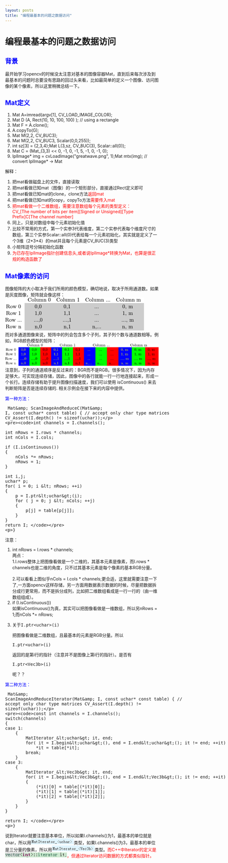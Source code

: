 ```yaml
---
layout: posts
title: "编程最基本的问题之数据访问"
---
```


# 编程最基本的问题之数据访问
## <font color="blue">背景</font>
最开始学习opencv的时候没太注意对基本的图像容器Mat，直到后来每次涉及到最基本的问题时总要没有思路的回过头来看，比如最简单的定义一个图像、访问图像的某个像素，所以这里稍微总结一下。
## <font color="blue">Mat定义</font>

1. Mat A=imread(argv[1], CV_LOAD_IMAGE_COLOR);
2. Mat D (A, Rect(10, 10, 100, 100) ); // using a rectangle
3. Mat F = A.clone();
4. A.copyTo(G);
5. Mat M(2,2, CV_8UC3);
6. Mat M(2,2, CV_8UC3, Scalar(0,0,255));
7. int sz[3] = {2,3,4};Mat L(3,sz, CV_8UC(3), Scalar::all(0));
8. Mat C = (Mat_<double>(3,3) << 0, -1, 0, -1, 5, -1, 0, -1, 0);
9. IplImage\* img = cvLoadImage("greatwave.png", 1);Mat mtx(img); // convert IplImage\* -> Mat

解释：

1. 把mat看做磁盘上的文件，直接读取
2. 把mat看做已知mat（图像）的一个矩形部分，直接通过Rect定义即可
3. 把mat看做已知mat的clone，clone方法<font color="red">返回mat</font>
4. 把mat看做已知mat的copy，copyTo方法<font color="red">需要传入mat</font>
5. <font color="red">把mat看做一个二维数组，需要注意数组每个元素的类型定义：<br>
CV_[The number of bits per item][Signed or Unsigned][Type Prefix]C[The channel number]</font>
6. 同上，只是对数组中每个元素初始化值
7. 比较不常用的方式，第一个实参3代表维度，第二个实参代表每个维度尺寸的数组，第三个实参Scalar::all(0)代表给每一个元素初始化，其实就是定义了一个3维（2\*3\*4）的mat并且每个元素是CV_8UC(3)类型
8. 小矩阵逗号分隔初始化函数
9. <font color="red">为已存在IplImage指针创建信息头,或者说IplImage\*转换为Mat，也算是很正规的构造函数了</font>

## <font color="blue">Mat像素的访问</font>
图像矩阵的大小取决于我们所用的颜色模型，确切地说，取决于所用通道数。如果是灰度图像，矩阵就会像这样：
![img](/images/opencv/灰度mat.png)<br>
而对多通道图像来说，矩阵中的列会包含多个子列，其子列个数与通道数相等。例如，RGB颜色模型的矩阵：
![img](/images/opencv/彩色mat.png)<br>
注意到，子列的通道顺序是反过来的：BGR而不是RGB。很多情况下，因为内存足够大，可实现连续存储，因此，图像中的各行就能一行一行地连接起来，形成一个长行。连续存储有助于提升图像扫描速度，我们可以使用 isContinuous() 来去判断矩阵是否是连续存储的. 相关示例会在接下来的内容中提供。

<font color="blue">第一种方法：</font>
<xmp class="prettyprint linenums">
Mat& ScanImageAndReduceC(Mat& I, const uchar* const table)
{
    // accept only char type matrices
    CV_Assert(I.depth() != sizeof(uchar));     

    int channels = I.channels();

    int nRows = I.rows * channels; 
    int nCols = I.cols;

    if (I.isContinuous())
    {
        nCols *= nRows;
        nRows = 1;         
    }

    int i,j;
    uchar* p; 
    for( i = 0; i < nRows; ++i)
    {
        p = I.ptr<uchar>(i);
        for ( j = 0; j < nCols; ++j)
        {
            p[j] = table[p[j]];             
        }
    }
    return I; 
}
</xmp>
注意：

1. int nRows = I.rows * channels;<br>
两点：<br>
1.I.rows整体上把图像看做是一个二维的，其基本元素是像素，而I.rows * channels也是二维的角度，只不过其基本元素是每个像素的基本RGB分量。<br><br>
2.可以看看上图似乎nCols = I.cols * channels;更合适，这里就需要注意一下了,一方面opencv这样存储，另一方面用数据表示数据的时候，尽量把数据拆分成行更常用，而不是拆分成列，比如把二维数组看成是一行一行的（由一维数组组成）。
2. if (I.isContinuous())<br>
如果isContinuous()为真，其实可以把图像看做是一维数组，所以另nRows = 1;而nCols *= nRows;
3. <xmp style="white-space: pre-wrap; word-wrap: break-word;">关于I.ptr<uchar>(i)</xmp>
把图像看做是二维数组，且最基本的元素是RGB分量。所以<xmp style="white-space: pre-wrap; word-wrap: break-word;">I.ptr<uchar>(i)</xmp>返回的是第i行的指针（注意并不是图像上第i行的指针）。是否有<xmp style="white-space: pre-wrap; word-wrap: break-word;">I.ptr<Vec3b>(i)</xmp>呢？？

<font color="blue">第二种方法：</font>
<xmp class="prettyprint linenums">
Mat& ScanImageAndReduceIterator(Mat& I, const uchar* const table)
{
    // accept only char type matrices
    CV_Assert(I.depth() != sizeof(uchar));     
    
    const int channels = I.channels();
    switch(channels)
    {
    case 1: 
        {
            MatIterator_<uchar> it, end; 
            for( it = I.begin<uchar>(), end = I.end<uchar>(); it != end; ++it)
                *it = table[*it];
            break;
        }
    case 3: 
        {
            MatIterator_<Vec3b> it, end; 
            for( it = I.begin<Vec3b>(), end = I.end<Vec3b>(); it != end; ++it)
            {
                (*it)[0] = table[(*it)[0]];
                (*it)[1] = table[(*it)[1]];
                (*it)[2] = table[(*it)[2]];
            }
        }
    }
    
    return I; 
}
</xmp>
说到Iterator就要注意基本单位，所以如果I.channels()为1，最基本的单位就是char，所以用![img](/images/opencv/MatIterator_uchar.jpg)类型，如果I.channels()为3，最基本的单位是三分量的像素，所以用![img](/images/opencv/MatIterator_Vec3b.jpg)类型。<font color="red">而C++中Iterator的定义是![img](/images/opencv/c++it.jpg)，但通过Iterator访问数据的方式都类似指针。</font>